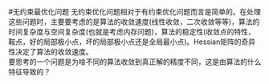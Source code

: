#无约束最优化问题
无约束优化问题相对于有约束优化问题而言是简单的。在处理这些问题时，主要要考虑的是算法的收敛速度(线性收敛，二次收敛等等)，算法的时间复杂度与空间复杂度(也就是考虑内存问题)，算法的稳定性(收敛点的特性，鞍点，好的局部极小点，坏的局部极小点还是全局最小点)。Hessian矩阵的奇异性决定了算法的收敛速度。  
要思考的一个问题是为啥不同的算法收敛到真正解的精度不同，这是由算法的什么特征导致的？  